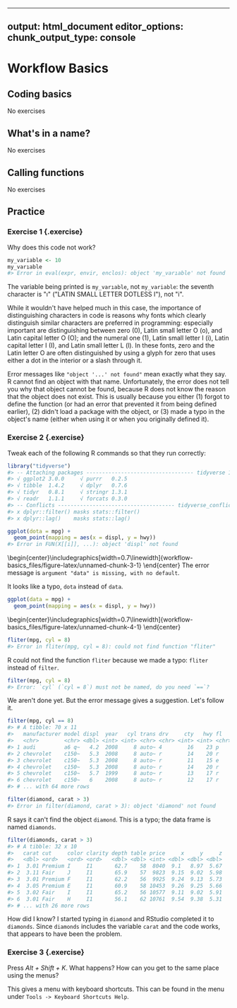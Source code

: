 
---
output: html_document
editor_options:
  chunk_output_type: console
---
# Workflow Basics

## Coding basics

No exercises

## What's in a name?

No exercises

## Calling functions

No exercises

## Practice

### Exercise 1 {.exercise}


Why does this code not work?

```r
my_variable <- 10
my_varıable
#> Error in eval(expr, envir, enclos): object 'my_varıable' not found
```


The variable being printed is `my_varıable`, not `my_variable`:
the seventh character is "ı" ("LATIN SMALL LETTER DOTLESS I"), not "i".

While it wouldn't have helped much in this case, the importance of
distinguishing characters in code is reasons why fonts which clearly
distinguish similar characters are preferred in programming: especially
important are distinguishing between zero (0), Latin small letter O (o), and
Latin capital letter O (O); and the numeral one (1), Latin small letter I (i),
Latin capital letter I (I), and Latin small letter L (l). In these fonts, zero
and the Latin letter O are often distinguished by using a glyph for zero that
uses either a dot in the interior or a slash through it.

Error messages like `"object '...' not found"` mean exactly what they say. R
cannot find an object with that name.  Unfortunately, the error does not tell
you why that object cannot be found, because R does not know the reason that
the object does not exist. This is usually because you either (1) forgot to
define the function (or had an error that prevented it from being defined
earlier), (2) didn't load a package with the object, or (3) made a typo in the
object's name (either when using it or when you originally defined it).

### Exercise 2 {.exercise}


Tweak each of the following R commands so that they run correctly:



```r
library("tidyverse")
#> -- Attaching packages ---------------------------------- tidyverse 1.2.1 --
#> √ ggplot2 3.0.0     √ purrr   0.2.5
#> √ tibble  1.4.2     √ dplyr   0.7.6
#> √ tidyr   0.8.1     √ stringr 1.3.1
#> √ readr   1.1.1     √ forcats 0.3.0
#> -- Conflicts ------------------------------------- tidyverse_conflicts() --
#> x dplyr::filter() masks stats::filter()
#> x dplyr::lag()    masks stats::lag()

ggplot(dota = mpg) +
  geom_point(mapping = aes(x = displ, y = hwy))
#> Error in FUN(X[[i]], ...): object 'displ' not found
```



\begin{center}\includegraphics[width=0.7\linewidth]{workflow-basics_files/figure-latex/unnamed-chunk-3-1} \end{center}
The error message is `argument "data" is missing, with no default`.

It looks like a typo, `dota` instead of `data`.

```r
ggplot(data = mpg) +
  geom_point(mapping = aes(x = displ, y = hwy))
```



\begin{center}\includegraphics[width=0.7\linewidth]{workflow-basics_files/figure-latex/unnamed-chunk-4-1} \end{center}


```r
fliter(mpg, cyl = 8)
#> Error in fliter(mpg, cyl = 8): could not find function "fliter"
```

R could not find the function `fliter` because we made a typo: `fliter` instead of `filter`.


```r
filter(mpg, cyl = 8)
#> Error: `cyl` (`cyl = 8`) must not be named, do you need `==`?
```

We aren't done yet. But the error message gives a suggestion. Let's follow it.


```r
filter(mpg, cyl == 8)
#> # A tibble: 70 x 11
#>   manufacturer model displ  year   cyl trans drv     cty   hwy fl    class
#>   <chr>        <chr> <dbl> <int> <int> <chr> <chr> <int> <int> <chr> <chr>
#> 1 audi         a6 q~   4.2  2008     8 auto~ 4        16    23 p     mids~
#> 2 chevrolet    c150~   5.3  2008     8 auto~ r        14    20 r     suv  
#> 3 chevrolet    c150~   5.3  2008     8 auto~ r        11    15 e     suv  
#> 4 chevrolet    c150~   5.3  2008     8 auto~ r        14    20 r     suv  
#> 5 chevrolet    c150~   5.7  1999     8 auto~ r        13    17 r     suv  
#> 6 chevrolet    c150~   6    2008     8 auto~ r        12    17 r     suv  
#> # ... with 64 more rows
```


```r
filter(diamond, carat > 3)
#> Error in filter(diamond, carat > 3): object 'diamond' not found
```

R says it can't find the object `diamond`.
This is a typo; the data frame is named `diamonds`.

```r
filter(diamonds, carat > 3)
#> # A tibble: 32 x 10
#>   carat cut     color clarity depth table price     x     y     z
#>   <dbl> <ord>   <ord> <ord>   <dbl> <dbl> <int> <dbl> <dbl> <dbl>
#> 1  3.01 Premium I     I1       62.7    58  8040  9.1   8.97  5.67
#> 2  3.11 Fair    J     I1       65.9    57  9823  9.15  9.02  5.98
#> 3  3.01 Premium F     I1       62.2    56  9925  9.24  9.13  5.73
#> 4  3.05 Premium E     I1       60.9    58 10453  9.26  9.25  5.66
#> 5  3.02 Fair    I     I1       65.2    56 10577  9.11  9.02  5.91
#> 6  3.01 Fair    H     I1       56.1    62 10761  9.54  9.38  5.31
#> # ... with 26 more rows
```

How did I know? I started typing in `diamond` and RStudio completed it to `diamonds`.
Since `diamonds` includes the variable `carat` and the code works, that appears to have been the problem.

### Exercise 3 {.exercise}


Press *Alt + Shift + K*. What happens? How can you get to the same place using the menus?


This gives a menu with keyboard shortcuts. This can be found in the menu under `Tools -> Keyboard Shortcuts Help`.

